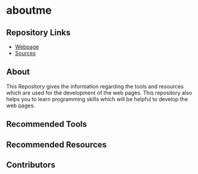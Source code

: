 # aboutme
## Repository Links
- [Webpage](https://nandinidoppalapudi.github.io/aboutme/)
- [Sources](https://github.com/Nandinidoppalapudi/aboutme)
## About
This Repository gives the information regarding the tools and resources which are used for the development of the web pages. This repository also helps you to learn programming skills which will be helpful to develop the web pages.
## Recommended Tools 
## Recommended Resources
## Contributors

